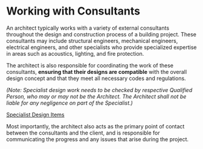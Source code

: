 # Working with Consultants

An architect typically works with a variety of external consultants throughout the design and construction process of a building project. These consultants may include structural engineers, mechanical engineers, electrical engineers, and other specialists who provide specialized expertise in areas such as acoustics, lighting, and fire protection.

The architect is also responsible for coordinating the work of these consultants, **ensuring that their designs are compatible** with the overall design concept and that they meet all necessary codes and regulations.

_(Note: Specialist design work needs to be checked by respective Qualified Person, who may or may not be the Architect. The Architect shall not be liable for any negligence on part of the Specialist.)_

[Specialist Design Items](https://www.notion.so/Specialist-Design-Items-274a80120b74411886ad4a5dc1e9c86b?pvs=21)

Most importantly, the architect also acts as the primary point of contact between the consultants and the client, and is responsible for communicating the progress and any issues that arise during the project.
